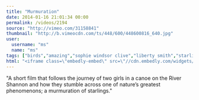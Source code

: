 ```yaml
---
title: "Murmuration"
date: 2014-01-16 21:01:34 00:00
permalink: /videos/2194
source: "http://vimeo.com/31158841"
thumbnail: "http://b.vimeocdn.com/ts/448/600/448600816_640.jpg"
user:
  username: "ms"
  name: "ms"
tags: ["birds","amazing","sophie windsor clive","liberty smith","starlings"]
html: "<iframe class=\"embedly-embed\" src=\"//cdn.embedly.com/widgets/media.html?src=http%3A%2F%2Fplayer.vimeo.com%2Fvideo%2F31158841&url=http%3A%2F%2Fvimeo.com%2F31158841&image=http%3A%2F%2Fb.vimeocdn.com%2Fts%2F448%2F600%2F448600816_640.jpg&key=950020ba825211e1a0764040d3dc5c07&type=text%2Fhtml&schema=vimeo\" width=\"640\" height=\"480\" scrolling=\"no\" frameborder=\"0\" allowfullscreen></iframe>"
---
```


"A short film that follows the journey of two girls in a canoe on the River Shannon and how they stumble across one of nature’s greatest phenomenons; a murmuration of starlings."